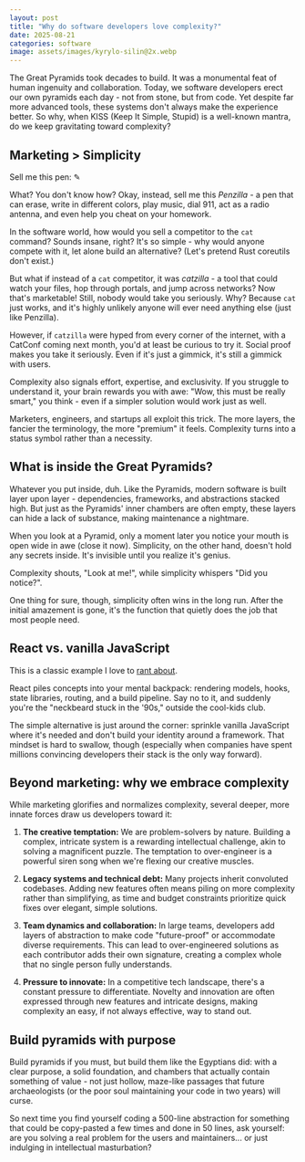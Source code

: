 ```yaml
---
layout: post
title: "Why do software developers love complexity?"
date: 2025-08-21
categories: software
image: assets/images/kyrylo-silin@2x.webp
---
```


The Great Pyramids took decades to build. It was a monumental feat of human
ingenuity and collaboration. Today, we software developers erect our own
pyramids each day - not from stone, but from code. Yet despite far more advanced
tools, these systems don't always make the experience better. So why, when KISS
(Keep It Simple, Stupid) is a well-known mantra, do we keep gravitating toward
complexity?

## Marketing > Simplicity

Sell me this pen: ✎

What? You don't know how? Okay, instead, sell me this _Penzilla_ - a pen that
can erase, write in different colors, play music, dial 911, act as a radio
antenna, and even help you cheat on your homework.

In the software world, how would you sell a competitor to the `cat` command?
Sounds insane, right? It's so simple - why would anyone compete with it, let
alone build an alternative? (Let's pretend Rust coreutils don't exist.)

But what if instead of a `cat` competitor, it was _catzilla_ - a tool that could
watch your files, hop through portals, and jump across networks? Now that's
marketable! Still, nobody would take you seriously. Why? Because `cat` just
works, and it's highly unlikely anyone will ever need anything else (just like
Penzilla).

However, if `catzilla` were hyped from every corner of the internet, with a
CatConf coming next month, you'd at least be curious to try it. Social proof
makes you take it seriously. Even if it's just a gimmick, it's still a gimmick
with users.

Complexity also signals effort, expertise, and exclusivity. If you struggle to
understand it, your brain rewards you with awe: "Wow, this must be really
smart," you think - even if a simpler solution would work just as well.

Marketers, engineers, and startups all exploit this trick. The more layers, the
fancier the terminology, the more "premium" it feels. Complexity turns into a
status symbol rather than a necessity.

## What is inside the Great Pyramids?

Whatever you put inside, duh. Like the Pyramids, modern software is built layer
upon layer - dependencies, frameworks, and abstractions stacked high. But just
as the Pyramids' inner chambers are often empty, these layers can hide a lack of
substance, making maintenance a nightmare.

When you look at a Pyramid, only a moment later you notice your mouth is open
wide in awe (close it now). Simplicity, on the other hand, doesn't hold any
secrets inside. It's invisible until you realize it's genius.

Complexity shouts, "Look at me!", while simplicity whispers "Did you notice?".

One thing for sure, though, simplicity often wins in the long run. After the
initial amazement is gone, it's the function that quietly does the job that most
people need.

## React vs. vanilla JavaScript

This is a classic example I love to [rant about](https://justfuckingusehtml.com).

React piles concepts into your mental backpack: rendering models, hooks, state
libraries, routing, and a build pipeline. Say no to it, and suddenly you're the
"neckbeard stuck in the '90s," outside the cool-kids club.

The simple alternative is just around the corner: sprinkle vanilla JavaScript
where it's needed and don't build your identity around a framework. That mindset
is hard to swallow, though (especially when companies have spent millions
convincing developers their stack is the only way forward).

## Beyond marketing: why we embrace complexity

While marketing glorifies and normalizes complexity, several deeper, more innate
forces draw us developers toward it:

1. **The creative temptation:** We are problem-solvers by nature. Building a
   complex, intricate system is a rewarding intellectual challenge, akin to
   solving a magnificent puzzle. The temptation to over-engineer is a powerful
   siren song when we're flexing our creative muscles.

2. **Legacy systems and technical debt:** Many projects inherit convoluted
   codebases. Adding new features often means piling on more complexity rather
   than simplifying, as time and budget constraints prioritize quick fixes over
   elegant, simple solutions.

3. **Team dynamics and collaboration:** In large teams, developers add layers of
   abstraction to make code "future-proof" or accommodate diverse requirements.
   This can lead to over-engineered solutions as each contributor adds their own
   signature, creating a complex whole that no single person fully understands.

4. **Pressure to innovate:** In a competitive tech landscape, there's a constant
   pressure to differentiate. Novelty and innovation are often expressed through
   new features and intricate designs, making complexity an easy, if not always
   effective, way to stand out.

## Build pyramids with purpose

Build pyramids if you must, but build them like the Egyptians did: with a clear
purpose, a solid foundation, and chambers that actually contain something of
value - not just hollow, maze-like passages that future archaeologists (or the
poor soul maintaining your code in two years) will curse.

So next time you find yourself coding a 500-line abstraction for something that
could be copy-pasted a few times and done in 50 lines, ask yourself: are you
solving a real problem for the users and maintainers... or just indulging in
intellectual masturbation?
